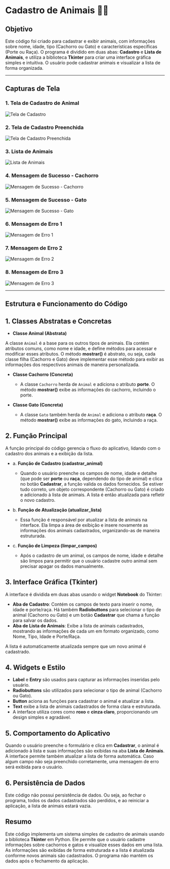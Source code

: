 # Cadastro de Animais 🐶🐱 

## Objetivo

Este código foi criado para cadastrar e exibir animais, com informações sobre nome, idade, tipo (Cachorro ou Gato) e características específicas (Porte ou Raça). O programa é dividido em duas abas: **Cadastro** e **Lista de Animais**, e utiliza a biblioteca **Tkinter** para criar uma interface gráfica simples e intuitiva. O usuário pode cadastrar animais e visualizar a lista de forma organizada.

--------------------------------------------
## Capturas de Tela

### 1. Tela de Cadastro de Animal

![Tela de Cadastro](imagens/tela_de_cadastro.png)

### 2. Tela de Cadastro Preenchida

![Tela de Cadastro Preenchida](imagens/tela_de_cadastro_preenchida.png)

### 3. Lista de Animais

![Lista de Animais](imagens/lista_dos_animais.png)

### 4. Mensagem de Sucesso - Cachorro

![Mensagem de Sucesso - Cachorro](imagens/mensagem_de_sucesso_cachorro.png)

### 5. Mensagem de Sucesso - Gato

![Mensagem de Sucesso - Gato](imagens/mensagem_de_sucesso_gato.png)

### 6. Mensagem de Erro 1

![Mensagem de Erro 1](imagens/mensagem_erro1.png)

### 7. Mensagem de Erro 2

![Mensagem de Erro 2](imagens/mensagem_erro2.png)

### 8. Mensagem de Erro 3

![Mensagem de Erro 3](imagens/mensagem_erro3.png)

--------------------------------------------

## Estrutura e Funcionamento do Código

## 1. Classes Abstratas e Concretas

- **Classe Animal (Abstrata)**

A classe `Animal` é a base para os outros tipos de animais. Ela contém atributos comuns, como nome e idade, e define métodos para acessar e modificar esses atributos. O método **mostrar()** é abstrato, ou seja, cada classe filha (Cachorro e Gato) deve implementar esse método para exibir as informações dos respectivos animais de maneira personalizada.

- **Classe Cachorro (Concreta)**

  - A classe `Cachorro` herda de `Animal` e adiciona o atributo **porte**. O método **mostrar()** exibe as informações do cachorro, incluindo o porte.

- **Classe Gato (Concreta)**

  - A classe `Gato` também herda de `Animal` e adiciona o atributo **raça**. O método **mostrar()** exibe as informações do gato, incluindo a raça.

## 2. Função Principal

A função principal do código gerencia o fluxo do aplicativo, lidando com o cadastro dos animais e a exibição da lista.

  - a. **Função de Cadastro (cadastrar_animal)**

    - Quando o usuário preenche os campos de nome, idade e detalhe (que pode ser **porte** ou **raça**, dependendo do tipo de animal) e clica no botão **Cadastrar**, a função valida os dados fornecidos. Se estiver tudo correto, um objeto correspondente (Cachorro ou Gato) é criado e adicionado à lista de animais. A lista é então atualizada para refletir o novo cadastro.

  - b. **Função de Atualização (atualizar_lista)**

    - Essa função é responsável por atualizar a lista de animais na interface. Ela limpa a área de exibição e insere novamente as informações dos animais cadastrados, organizando-as de maneira estruturada.

  - c. **Função de Limpeza (limpar_campos)**

    - Após o cadastro de um animal, os campos de nome, idade e detalhe são limpos para permitir que o usuário cadastre outro animal sem precisar apagar os dados manualmente.

## 3. Interface Gráfica (Tkinter)

A interface é dividida em duas abas usando o widget **Notebook** do Tkinter:

- **Aba de Cadastro**: Contém os campos de texto para inserir o nome, idade e porte/raça. Há também **Radiobuttons** para selecionar o tipo de animal (Cachorro ou Gato) e um botão **Cadastrar** que chama a função para salvar os dados.
- **Aba de Lista de Animais**: Exibe a lista de animais cadastrados, mostrando as informações de cada um em formato organizado, como Nome, Tipo, Idade e Porte/Raça.

A lista é automaticamente atualizada sempre que um novo animal é cadastrado.

## 4. Widgets e Estilo

- **Label** e **Entry** são usados para capturar as informações inseridas pelo usuário.
- **Radiobuttons** são utilizados para selecionar o tipo de animal (Cachorro ou Gato).
- **Button** aciona as funções para cadastrar o animal e atualizar a lista.
- **Text** exibe a lista de animais cadastrados de forma clara e estruturada.
- A interface utiliza cores como **roxo** e **cinza claro**, proporcionando um design simples e agradável.

## 5. Comportamento do Aplicativo

Quando o usuário preenche o formulário e clica em **Cadastrar**, o animal é adicionado à lista e suas informações são exibidas na aba **Lista de Animais**. A interface permite também atualizar a lista de forma automática. Caso algum campo não seja preenchido corretamente, uma mensagem de erro será exibida para o usuário.

## 6. Persistência de Dados

Este código não possui persistência de dados. Ou seja, ao fechar o programa, todos os dados cadastrados são perdidos, e ao reiniciar a aplicação, a lista de animais estará vazia.

## Resumo

Este código implementa um sistema simples de cadastro de animais usando a biblioteca **Tkinter** em Python. Ele permite que o usuário cadastre informações sobre cachorros e gatos e visualize esses dados em uma lista. As informações são exibidas de forma estruturada e a lista é atualizada conforme novos animais são cadastrados. O programa não mantém os dados após o fechamento da aplicação.

